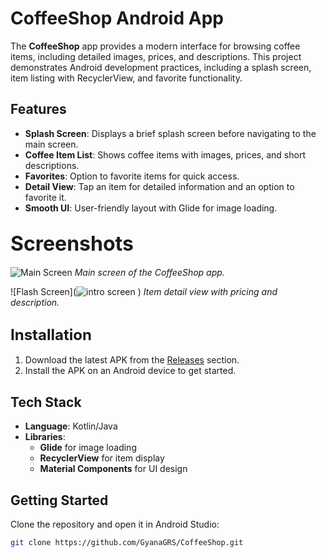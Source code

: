 # CoffeeShop Android App

The **CoffeeShop** app provides a modern interface for browsing coffee items, including detailed images, prices, and descriptions. This project demonstrates Android development practices, including a splash screen, item listing with RecyclerView, and favorite functionality.

## Features

- **Splash Screen**: Displays a brief splash screen before navigating to the main screen.
- **Coffee Item List**: Shows coffee items with images, prices, and short descriptions.
- **Favorites**: Option to favorite items for quick access.
- **Detail View**: Tap an item for detailed information and an option to favorite it.
- **Smooth UI**: User-friendly layout with Glide for image loading.

## <font size="6">Screenshots</font>

![Main Screen](![mainScreen](https://github.com/user-attachments/assets/f1a58f37-781e-4b06-a5ee-8dd69b0a1b8f)
)
*Main screen of the CoffeeShop app.*

![Flash Screen](![intro screen](https://github.com/user-attachments/assets/cdee93d5-4c6f-40f8-8d2b-4360723ba941)
)
*Item detail view with pricing and description.*

## <font size="5">Installation</font>

1. Download the latest APK from the [Releases](https://github.com/GyanaGRS/CoffeeShop/releases) section.
2. Install the APK on an Android device to get started.

## Tech Stack

- **Language**: Kotlin/Java
- **Libraries**: 
  - **Glide** for image loading
  - **RecyclerView** for item display
  - **Material Components** for UI design

## Getting Started

Clone the repository and open it in Android Studio:
```bash
git clone https://github.com/GyanaGRS/CoffeeShop.git

